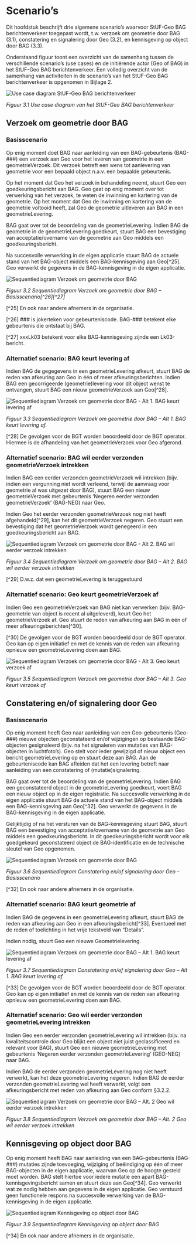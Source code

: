 # Scenario’s 
Dit hoofdstuk beschrijft drie algemene scenario’s waarvoor StUF-Geo BAG berichtenverkeer toegepast wordt, t.w. verzoek om geometrie door BAG (3.1), constatering en signalering door Geo (3.2), en kennisgeving op object door BAG (3.3). 

Onderstaand figuur toont een overzicht van de samenhang tussen de verschillende scenario’s (use cases) en de initiërende actor (Geo of BAG) in het StUF-Geo BAG berichtenverkeer. Een volledig overzicht van de samenhang van activiteiten in de scenario’s van het StUF-Geo BAG berichtenverkeer is opgenomen in Bijlage 2. 

![Use case diagram StUF-Geo BAG berichtenverkeer](media/fig-use-case-diagram-stuf-geo-bag-berichtenverkeer.png)

*Figuur 3.1 Use case diagram van het StUF-Geo BAG berichtenverkeer*

## Verzoek om geometrie door BAG 

### Basisscenario 
Op enig moment doet BAG naar aanleiding van een BAG-gebeurtenis (BAG-###) een verzoek aan Geo voor het leveren van geometrie in een geometrieVerzoek. Dit verzoek betreft een wens tot aanlevering van geometrie voor een bepaald object n.a.v. een bepaalde gebeurtenis. 

Op het moment dat Geo het verzoek in behandeling neemt, stuurt Geo een goedkeuringsbericht aan BAG. Geo gaat op enig moment over tot verwerking van het verzoek, te weten de inwinning en kartering van de geometrie. Op het moment dat Geo de inwinning en kartering van de geometrie voltooid heeft, zal Geo de geometrie uitleveren aan BAG in een geometrieLevering. 

BAG gaat over tot de beoordeling van de geometrieLevering. Indien BAG de geometrie in de geometrieLevering goedkeurt, stuurt BAG een bevestiging van acceptatie/overname van de geometrie aan Geo middels een goedkeuringsbericht. 

Na succesvolle verwerking in de eigen applicatie stuurt BAG de actuele stand van het BAG-object middels een BAG-kennisgeving aan Geo[^25]. Geo verwerkt de gegevens in de BAG-kennisgeving in de eigen applicatie. 

![Sequentiediagram Verzoek om geometrie door BAG](media/fig-sd_verzoek_geometrie-bag.png)

*Figuur 3.2 Sequentiediagram Verzoek om geometrie door BAG – Basisscenario[^26][^27]*

[^25] En ook naar andere afnemers in de organisatie. 

[^26] ### is jokerteken voor gebeurteniscode. BAG-### betekent elke gebeurtenis die ontstaat bij BAG. 

[^27] xxxLk03 betekent voor elke BAG-kennisgeving zijnde een Lk03-bericht. 

### Alternatief scenario: BAG keurt levering af 
Indien BAG de gegegevens in een geometrieLevering afkeurt, stuurt BAG de reden van afkeuring aan Geo in één of meer afkeuringsberichten. Indien BAG een gecorrigeerde (geometrie)levering voor dit object wenst te ontvangen, stuurt BAG een nieuw geometrieVerzoek aan Geo[^28]. 

![Sequentiediagram Verzoek om geometrie door BAG - Alt 1. BAG keurt levering af](media/fig-sd_verzoek_geometrie-bag-alt1.png)

*Figuur 3.3 Sequentiediagram Verzoek om geometrie door BAG – Alt 1. BAG keurt levering af.*

[^28] De gevolgen voor de BGT worden beoordeeld door de BGT operator. Hiermee is de afhandeling van het geometrieVerzoek 
voor Geo afgerond. 

### Alternatief scenario: BAG wil eerder verzonden geometrieVerzoek intrekken 
Indien BAG een eerder verzonden geometrieVerzoek wil intrekken (bijv. indien een vergunning niet wordt verleend, terwijl de aanvraag voor geometrie al was uitgezet door BAG), stuurt BAG een nieuw geometrieVerzoek met gebeurtenis ‘Negeren eerder verzonden geometrieVerzoek’ (BAG-NEG) naar Geo. 

Indien Geo het eerder verzonden geometrieVerzoek nog niet heeft afgehandeld[^29], kan het dit geometrieVerzoek negeren. Geo stuurt een bevestiging dat het geometrieVerzoek wordt genegeerd in een goedkeuringsbericht aan BAG. 

![Sequentiediagram Verzoek om geometrie door BAG - Alt 2.  BAG wil eerder verzoek intrekken](media/fig-sd_verzoek_geometrie-bag-alt2.png)

*Figuur 3.4 Sequentiediagram Verzoek om geometrie door BAG – Alt 2. BAG wil eerder verzoek intrekken*

[^29] D.w.z. dat een geometrieLevering is teruggestuurd

### Alternatief scenario: Geo keurt geometrieVerzoek af 
Indien Geo een geometrieVerzoek van BAG niet kan verwerken (bijv. BAG-geometrie van object is recent al uitgeleverd), keurt Geo het geometrieVerzoek af. Geo stuurt de reden van afkeuring aan BAG in één of meer afkeuringsberichten[^30]. 

[^30] De gevolgen voor de BGT worden beoordeeld door de BGT operator. Geo kan op eigen initiatief en met de kennis van de 
reden van afkeuring opnieuw een geometrieLevering doen aan BAG. 

![Sequentiediagram Verzoek om geometrie door BAG - Alt 3.   Geo keurt verzoek af](media/fig-sd_verzoek_geometrie-bag-alt3.png)

*Figuur 3.5 Sequentiediagram Verzoek om geometrie door BAG – Alt 3. Geo keurt verzoek af*

## Constatering en/of signalering door Geo

### Basisscenario 
Op enig moment heeft Geo naar aanleiding van een Geo-gebeurtenis (Geo-###) nieuwe objecten geconstateerd en/of wijzigingen op bestaande BAG-objecten gesignaleerd (bijv. na het signaleren van mutaties van BAG-objecten in luchtfoto’s). Geo stelt voor ieder gewijzigd of nieuw object een bericht geometrieLevering op en stuurt deze aan BAG. Aan de gebeurteniscode kan BAG afleiden dat het een levering betreft naar aanleiding van een constatering of (mutatie)signalering. 

BAG gaat over tot de beoordeling van de geometrieLevering. Indien BAG een geconstateerd object in de geometrieLevering goedkeurt, voert BAG een nieuw object op in de eigen registratie. Na succesvolle verwerking in de eigen applicatie stuurt BAG de actuele stand van het BAG-object middels een BAG-kennisgeving aan Geo[^32]. Geo verwerkt de gegevens in de BAG-kennisgeving in de eigen applicatie. 

Gelijktijdig of na het versturen van de BAG-kennisgeving stuurt BAG, stuurt BAG een bevestiging van acceptatie/overname van de geometrie aan Geo middels een goedkeuringsbericht. In dit goedkeuringsbericht wordt voor elk goedgekeurd geconstateerd object de BAG-identificatie en de technische sleutel van Geo opgenomen.

![Sequentiediagram Verzoek om geometrie door BAG](media/fig-sd_constatering_signalering_geo.png)

*Figuur 3.6 Sequentiediagram Constatering en/of signalering door Geo – Basisscenario*


[^32] En ook naar andere afnemers in de organisatie.

### Alternatief scenario: BAG keurt geometrie af 
Indien BAG de gegevens in een geometrieLevering afkeurt, stuurt BAG de reden van afkeuring aan Geo in 
een afkeuringsbericht[^33]. Eventueel met de reden of toelichting in het vrije tekstveld van “Details”. 

Indien nodig, stuurt Geo een nieuwe Geometrielevering. 

![Sequentiediagram Verzoek om geometrie door BAG – Alt 1. BAG keurt levering af](media/fig-sd_constatering_signalering_geo_alt1.png)

*Figuur 3.7 Sequentiediagram Constatering en/of signalering door Geo – Alt 1. BAG keurt levering af*

[^33] De gevolgen voor de BGT worden beoordeeld door de BGT operator. Geo kan op eigen initiatief en met de kennis van de 
reden van afkeuring opnieuw een geometrieLevering doen aan BAG. 

### Alternatief scenario: Geo wil eerder verzonden geometrieLevering intrekken 
Indien Geo een eerder verzonden geometrieLevering wil intrekken (bijv. na kwaliteitscontrole door Geo blijkt een object niet juist geclassificeerd en relevant voor BAG), stuurt Geo een nieuwe geometrieLevering met gebeurtenis ‘Negeren eerder verzonden geometrieLevering’ (GEO-NEG) naar BAG. 

Indien BAG de eerder verzonden geometrieLevering nog niet heeft verwerkt, kan het deze geometrieLevering negeren. Indien BAG de eerder verzonden geometrieLevering wel heeft verwerkt, volgt een afkeuringsbericht met reden van afkeuring aan Geo conform §3.2.2. 

![Sequentiediagram Verzoek om geometrie door BAG – Alt. 2 Geo wil eerder verzoek intrekken](media/fig-sd_constatering_signalering_geo_alt2.png)

*Figuur 3.8 Sequentiediagram Verzoek om geometrie door BAG – Alt. 2 Geo wil eerder verzoek intrekken*

## Kennisgeving op object door BAG 
Op enig moment heeft BAG naar aanleiding van een BAG-gebeurtenis (BAG-###) mutaties zijnde toevoeging, wijziging of beëindiging op één of meer BAG-objecten in de eigen applicatie, waarvan Geo op de hoogte gesteld moet worden. BAG stelt hiertoe voor iedere mutatie een apart BAG-kennisgevingsbericht samen en stuurt deze aan Geo[^34]. Geo verwerkt wat ze nodig hebben aan gegevens in de eigen applicatie. Geo verstuurd geen functionele respons na succesvolle verwerking van de BAG-kennisgeving in de eigen applicatie. 

![Sequentiediagram Kennisgeving op object door BAG ](media/fig-sd_kennisgeving_object_BAG.png)

*Figuur 3.9 Sequentiediagram Kennisgeving op object door BAG*

[^34] En ook naar andere afnemers in de organisatie. 
